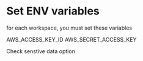 # Set ENV variables

for each workspace, you must set these variables

AWS_ACCESS_KEY_ID 
AWS_SECRET_ACCESS_KEY

Check senstive data option